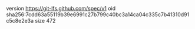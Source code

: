 version https://git-lfs.github.com/spec/v1
oid sha256:7cdd63a55119b39e6991c27b799c40bc3a14ca04c335c7b41310d91c5c8e2e3a
size 472
